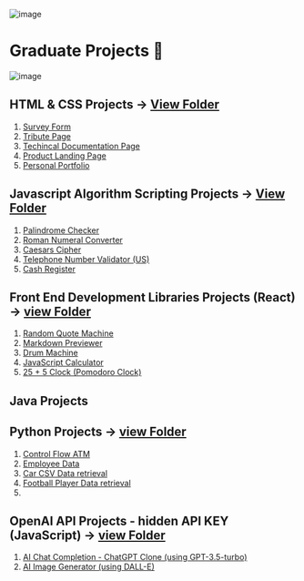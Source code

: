 ![image](https://github.com/StevieJSmith/Graduate-Projects/blob/main/Images/Name%20Banner.png)
# Graduate Projects :eyes:

![image](https://github.com/StevieJSmith/Graduate-Projects/blob/main/Images/Grad-Project%20Tech-Stack.png)

## HTML & CSS Projects &rarr; [View Folder](https://github.com/StevieJSmith/Graduate-Projects/tree/main/HTML%20%26%20CSS%20Projects)
1. [Survey Form](https://github.com/StevieJSmith/Graduate-Projects/tree/main/HTML%20%26%20CSS%20Projects/Survey%20Form)
2. [Tribute Page](https://github.com/StevieJSmith/Graduate-Projects/tree/main/HTML%20%26%20CSS%20Projects/Tribute%20Page)
3. [Techincal Documentation Page](https://github.com/StevieJSmith/Graduate-Projects/tree/main/HTML%20%26%20CSS%20Projects/Technical%20Documentation%20Page)
4. [Product Landing Page](https://github.com/StevieJSmith/Graduate-Projects/tree/main/HTML%20%26%20CSS%20Projects/Product%20Landing%20Page)
5. [Personal Portfolio](https://github.com/StevieJSmith/Graduate-Projects/tree/main/HTML%20%26%20CSS%20Projects/Personal%20Portfolio%20Webpage)

## Javascript Algorithm Scripting Projects &rarr; [View Folder](https://github.com/StevieJSmith/Graduate-Projects/tree/main/Javascript%20Algorithm%20Scripting%20Projects)
1. [Palindrome Checker](https://github.com/StevieJSmith/Graduate-Projects/blob/main/Javascript%20Algorithm%20Scripting%20Projects/Palindrome%20Checker.js)
2. [Roman Numeral Converter](https://github.com/StevieJSmith/Graduate-Projects/blob/main/Javascript%20Algorithm%20Scripting%20Projects/Roman%20Numeral%20Converter.js)
3. [Caesars Cipher](https://github.com/StevieJSmith/Graduate-Projects/blob/main/Javascript%20Algorithm%20Scripting%20Projects/Caesars%20Cipher.js)
4. [Telephone Number Validator (US)](https://github.com/StevieJSmith/Graduate-Projects/blob/main/Javascript%20Algorithm%20Scripting%20Projects/Telephone%20Number%20Validator.js)
5. [Cash Register](https://github.com/StevieJSmith/Graduate-Projects/blob/main/Javascript%20Algorithm%20Scripting%20Projects/Cash%20Register.js)

## Front End Development Libraries Projects (React) &rarr; [view Folder](https://github.com/StevieJSmith/Graduate-Projects/tree/main/Front%20End%20Development%20Libraries%20Projects%20(React))
1. [Random Quote Machine](https://github.com/StevieJSmith/Graduate-Projects/tree/main/Front%20End%20Development%20Libraries%20Projects%20(React)/Random%20Quote%20Machine)
2. [Markdown Previewer](https://github.com/StevieJSmith/Graduate-Projects/tree/main/Front%20End%20Development%20Libraries%20Projects%20(React)/Markdown%20Previewer)
3. [Drum Machine](https://github.com/StevieJSmith/Graduate-Projects/tree/main/Front%20End%20Development%20Libraries%20Projects%20(React)/Drum%20Machine)
4. [JavaScript Calculator](https://github.com/StevieJSmith/Graduate-Projects/tree/main/Front%20End%20Development%20Libraries%20Projects%20(React)/JavaScript%20Calculator)
5. [25 + 5 Clock (Pomodoro Clock)](https://github.com/StevieJSmith/Graduate-Projects/tree/main/Front%20End%20Development%20Libraries%20Projects%20(React)/25%20%2B%205%20Clock)

## Java Projects

## Python Projects &rarr; [view Folder](https://github.com/StevieJSmith/Graduate-Projects/tree/main/Python%20Projects)
1. [Control Flow ATM](https://github.com/StevieJSmith/Graduate-Projects/blob/main/Python%20Projects/control_flow_atm.py)
2. [Employee Data](https://github.com/StevieJSmith/Graduate-Projects/blob/main/Python%20Projects/employee_data.py)
3. [Car CSV Data retrieval](https://github.com/StevieJSmith/Graduate-Projects/blob/main/Python%20Projects/csv_car_task.py)
4. [Football Player Data retrieval](https://github.com/StevieJSmith/CS-Graduate-Projects/blob/main/Python%20Projects/Football_Player_data_retrieval.py)
5. 

## OpenAI API Projects - hidden API KEY (JavaScript) &rarr; [view Folder]()
1. [AI Chat Completion - ChatGPT Clone (using GPT-3.5-turbo)](https://github.com/StevieJSmith/CS-Graduate-Projects/tree/main/OpenAI%20API%20Projects%20(JavaScript)/AI%20Chat%20Completion%20-%20ChatGPT%20Clone%20(using%20GPT-4))
2. [AI Image Generator (using DALL-E)](https://github.com/StevieJSmith/CS-Graduate-Projects/tree/main/OpenAI%20API%20Projects%20(JavaScript)/AI%20Chat%20Completion%20-%20ChatGPT%20Clone%20(using%20GPT-3.5-turbo))

